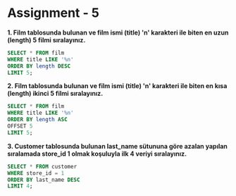 # Assignment - 5 

**1. Film tablosunda bulunan ve film ismi (title) 'n' karakteri ile biten en uzun (length) 5 filmi sıralayınız.** 

``` sql 
SELECT * FROM film 
WHERE title LIKE '%n' 
ORDER BY length DESC 
LIMIT 5; 
``` 

**2. Film tablosunda bulunan ve film ismi (title) 'n' karakteri ile biten en kısa (length) ikinci 5 filmi sıralayınız.** 

``` sql 
SELECT * FROM film 
WHERE title LIKE '%n' 
ORDER BY length ASC 
OFFSET 5
LIMIT 5;
``` 

**3. Customer tablosunda bulunan last_name sütununa göre azalan yapılan sıralamada store_id 1 olmak koşuluyla ilk 4 veriyi sıralayınız.** 

``` sql 
SELECT * FROM customer 
WHERE store_id = 1 
ORDER BY last_name DESC  
LIMIT 4;
``` 







